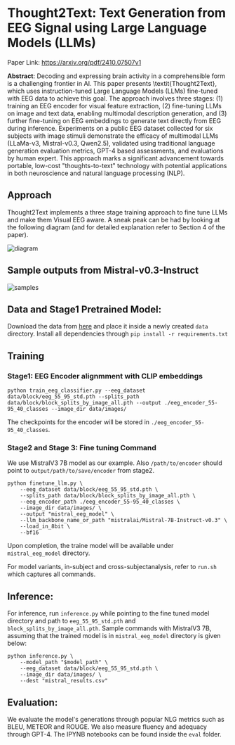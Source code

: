 # Thought2Text: Text Generation from EEG Signal using Large Language Models (LLMs)

Paper Link: https://arxiv.org/pdf/2410.07507v1 

**Abstract**: Decoding and expressing brain activity  in a comprehensible form is a challenging frontier in AI. This paper presents \textit{Thought2Text}, which uses instruction-tuned Large Language Models (LLMs) fine-tuned with EEG data to achieve this goal. The approach involves three stages: (1) training an EEG encoder for visual feature extraction, (2) fine-tuning LLMs on image and text data, enabling multimodal description generation, and (3) further fine-tuning on EEG embeddings to generate text directly from EEG during inference. Experiments on a public EEG dataset collected for six subjects with image stimuli demonstrate the efficacy of multimodal LLMs (LLaMa-v3, Mistral-v0.3, Qwen2.5), validated using traditional language generation evaluation metrics, GPT-4 based assessments, and evaluations by human expert. This approach marks a significant advancement towards portable, low-cost "thoughts-to-text" technology with potential applications in both neuroscience and natural language processing (NLP).

## Approach
Thought2Text implements a three stage training approach to fine tune LLMs and make them Visual EEG aware. A sneak peak can be had by looking at the following diagram (and for detailed explanation refer to Section 4 of the paper). 

![diagram](./diagrams/method_thought_text.png)

## Sample outputs from Mistral-v0.3-Instruct


![samples](./diagrams/example.png)


## Data and Stage1 Pretrained Model: 
Download the data from [here](https://drive.google.com/drive/folders/1XqV6MMl28iYXkQBMEFHfEXllGmCbqpOu?usp=sharing) and place it inside a newly created `data` directory. Install all dependencies through `pip install -r requirements.txt`

## Training 

### Stage1: EEG Encoder alignmment with CLIP embeddings

```
python train_eeg_classifier.py --eeg_dataset data/block/eeg_55_95_std.pth --splits_path data/block/block_splits_by_image_all.pth --output ./eeg_encoder_55-95_40_classes --image_dir data/images/
```
The checkpoints for the encoder will be stored in `./eeg_encoder_55-95_40_classes`. 

### Stage2 and Stage 3: Fine tuning Command

We use MistralV3 7B model as our example. Also `/path/to/encoder` should point to `output/path/to/save/encoder` from stage2. 

```
python finetune_llm.py \
    --eeg_dataset data/block/eeg_55_95_std.pth \
    --splits_path data/block/block_splits_by_image_all.pth \
    --eeg_encoder_path ./eeg_encoder_55-95_40_classes \
    --image_dir data/images/ \
    --output "mistral_eeg_model" \
    --llm_backbone_name_or_path "mistralai/Mistral-7B-Instruct-v0.3" \
    --load_in_8bit \
    --bf16

```

Upon completion, the traine model will be available under `mistral_eeg_model` directory. 

For model variants, in-subject and cross-subjectanalysis, refer to `run.sh` which captures all commands. 

## Inference:
For inference, run `inference.py` while pointing to the fine tuned model directory and path to `eeg_55_95_std.pth` and `block_splits_by_image_all.pth`. Sample commands with MistralV3 7B, assuming that the trained model is in `mistral_eeg_model` directory is given below:

```
python inference.py \
    --model_path "$model_path" \
    --eeg_dataset data/block/eeg_55_95_std.pth \
    --image_dir data/images/ \
    --dest "mistral_results.csv"
```

## Evaluation:
We evaluate the model's generations through popular NLG metrics such as BLEU, METEOR and ROUGE. We also measure fluency and adequacy through GPT-4. The IPYNB notebooks can be found inside the `eval` folder. 
